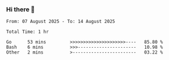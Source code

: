 ### Hi there 👋

<!--
**zhumeme/zhumeme** is a ✨ _special_ ✨ repository because its `README.md` (this file) appears on your GitHub profile.

Here are some ideas to get you started:

- 🔭 I’m currently working on ...
- 🌱 I’m currently learning ...
- 👯 I’m looking to collaborate on ...
- 🤔 I’m looking for help with ...
- 💬 Ask me about ...
- 📫 How to reach me: ...
- 😄 Pronouns: ...
- ⚡ Fun fact: ...
-->

<!--START_SECTION:waka-->

```all_time
From: 07 August 2025 - To: 14 August 2025

Total Time: 1 hr

Go      53 mins         >>>>>>>>>>>>>>>>>>>>>----   85.80 %
Bash    6 mins          >>>----------------------   10.98 %
Other   2 mins          >------------------------   03.22 %
```

<!--END_SECTION:waka-->
